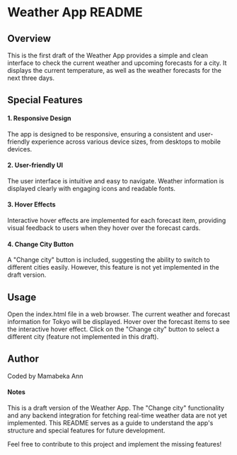 # Weather App README
## Overview
This is the first draft of the Weather App provides a simple and clean interface to check the current weather and upcoming forecasts for a city. It displays the current temperature, as well as the weather forecasts for the next three days.

## Special Features
#### 1. Responsive Design
The app is designed to be responsive, ensuring a consistent and user-friendly experience across various device sizes, from desktops to mobile devices.

#### 2. User-friendly UI
The user interface is intuitive and easy to navigate. Weather information is displayed clearly with engaging icons and readable fonts.

#### 3. Hover Effects
Interactive hover effects are implemented for each forecast item, providing visual feedback to users when they hover over the forecast cards.

#### 4. Change City Button
A "Change city" button is included, suggesting the ability to switch to different cities easily. However, this feature is not yet implemented in the draft version.

## Usage
Open the index.html file in a web browser.
The current weather and forecast information for Tokyo will be displayed.
Hover over the forecast items to see the interactive hover effect.
Click on the "Change city" button to select a different city (feature not implemented in this draft).

## Author
Coded by Mamabeka Ann

#### Notes
This is a draft version of the Weather App. The "Change city" functionality and any backend integration for fetching real-time weather data are not yet implemented. This README serves as a guide to understand the app's structure and special features for future development.

Feel free to contribute to this project and implement the missing features!





